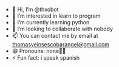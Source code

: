 - 👋 Hi, I’m @thxobot
- 👀 I’m interested in learn to program
- 🌱 I’m currently learning python
- 💞️ I’m looking to collaborate with nobody
- 📫 You can contact me by email at thomasyeinsescobarangel@gmail.com
- 😄 Pronouns: none🤷‍♂️
- ⚡ Fun fact: i speak spanish

<!---
thxobot/thxobot is a ✨ special ✨ repository because its `README.md` (this file) appears on your GitHub profile.
You can click the Preview link to take a look at your changes.
--->
